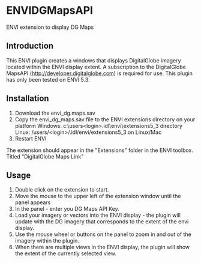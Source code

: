 # ENVIDGMapsAPI
ENVI extension to display DG Maps

## Introduction
This ENVI plugin creates a windows that displays DigitalGlobe imagery located within the ENVI display extent. A subscription to the DigitalGlobe MapsAPI (http://developer.digitalglobe.com) is required for use. This plugin has only been tested on ENVI 5.3. 

## Installation
1. Download the envi_dg.maps.sav
2. Copy the envi_dg_maps.sav file to the ENVI extensions directory on your platform
  Windows: c:\users\<login>\.idl\envi\extensions5_3 directory
  Linux: /users/\<login>/.idl/envi/extensions5_3 on Linux/Mac
3. Restart ENVI

The extension should appear in the "Extensions" folder in the ENVI toolbox. Titled "DigitalGlobe Maps Link"

## Usage
1. Double click on the extension to start. 
2. Move the mouse to the upper left of the extension window until the panel appears
3. In the panel - enter you DG Maps API Key. 
4. Load your imagery or vectors into the ENVI display - the plugin will update with the DG imagery that corresponds to the extent of the envi display. 
5. Use the mouse wheel or buttons on the panel to zoom in and out of the imagery within the plugin. 
6. When there are multiple views in the ENVI display, the plugin will show the extent of the currently selected view. 







